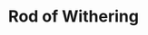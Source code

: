 ---
title: "Rod of Withering"

rod:
  aura: "Strong necromancy"
  casterLevel: "13th"
  prerequisites:
    feats: ["{% feat_link craft-rod %}", "{% feat_link craft-magic-arms-and-armor %}"]
    spells: ["{% spell_link contagion %}"]
    special: []
  marketPrice: 25000
  description: |
    A _rod of withering_ acts as a _+1 light mace_ that deals no hit point damage. Instead, the wielder deals 1d4 points of Strength damage and 1d4 points of Constitution damage to any creature she touches with the rod (by making a melee touch attack). If she scores a critical hit, the damage from that hit is permanent ability drain. In either case, the defender negates the effect with a DC 17 Fortitude save.
---